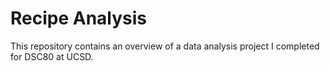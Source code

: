 # Recipe Analysis
This repository contains an overview of a data analysis project I completed for DSC80 at UCSD.

